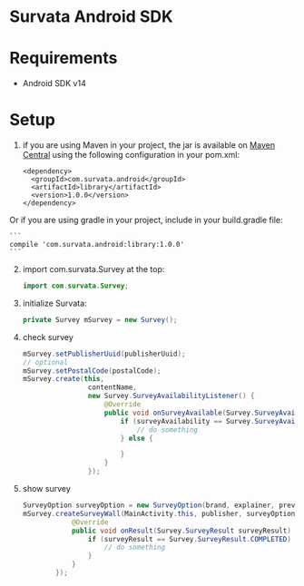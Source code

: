 Survata Android SDK
====================

# Requirements #

- Android SDK v14

# Setup #
1.  if you are using Maven in your project, the jar is available on [Maven Central](http://search.maven.org/#artifactdetails%7Ccom.amplitude%7Candroid-sdk%7C2.5.0%7Cjar) using the following configuration in your pom.xml:

    ```
    <dependency>
      <groupId>com.survata.android</groupId>
      <artifactId>library</artifactId>
      <version>1.0.0</version>
    </dependency>
    ```

  Or if you are using gradle in your project, include in your build.gradle file:

    ```
    compile 'com.survata.android:library:1.0.0'
    ```
2.  import com.survata.Survey at the top:

    ```java
    import com.survata.Survey;
    ```
3.  initialize Survata:

    ```java
    private Survey mSurvey = new Survey();
    ```
4.  check survey

    ```java
    mSurvey.setPublisherUuid(publisherUuid);
    // optional
    mSurvey.setPostalCode(postalCode);
    mSurvey.create(this,
                    contentName,
                    new Survey.SurveyAvailabilityListener() {
                        @Override
                        public void onSurveyAvailable(Survey.SurveyAvailability surveyAvailability) {
                            if (surveyAvailability == Survey.SurveyAvailability.AVAILABILITY) {
                                // do something
                            } else {

                            }
                        }
                    });
    ```
5.  show survey

    ```java
    SurveyOption surveyOption = new SurveyOption(brand, explainer, preview);
    mSurvey.createSurveyWall(MainActivity.this, publisher, surveyOption, new Survey.SurveyStatusListener() {
                @Override
                public void onResult(Survey.SurveyResult surveyResult) {
                    if (surveyResult == Survey.SurveyResult.COMPLETED) {
                        // do something
                    }
                }
            });
    ```